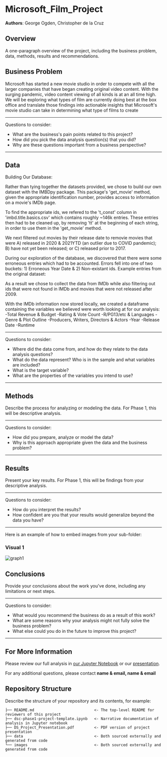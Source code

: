 # Microsoft_Film_Project

**Authors**: George Ogden, Christopher de la Cruz

## Overview

A one-paragraph overview of the project, including the business problem, data, methods, results and recommendations.

## Business Problem

Microsoft has started a new movie studio in order to compete with all the larger companies that have began creating original video content. With the surging pandemic, video content viewing of all kinds is at an all time high. We will be exploring what types of film are currently doing best at the box office and translate those findings into actionable insights that Microsoft's movie studio can take in determining what type of films to create

***
Questions to consider:
* What are the business's pain points related to this project?
* How did you pick the data analysis question(s) that you did?
* Why are these questions important from a business perspective?
***

## Data

Building Our Database:

Rather than tying together the datasets provided, we chose to build our own dataset with the IMBDpy package. This package's 'get_movie' method, given the appropriate identification number, provides access to information on a movie's IMDb page.

To find the appropriate ids, we refered to the 't_const' column in 'imbd.title.basics.csv' which contains roughly ~146k entries. These entries then had to be cleaned up, by removing 'tt' at the beginning of each string, in order to use them in the 'get_movie' method.

We next filtered out movies by their release date to removie movies that were A) released in 2020 & 2021YTD (an outlier due to COVID pandemic); B) have not yet been released; or C) released prior to 2017.

During our exploration of the database, we discovered that there were some erroneous entries which had to be accounted. Errors fell into one of two buckets: 1) Erroneous Year Date & 2) Non-existant ids. Example entries from the original dataset:

As a result we chose to collect the data from IMDb while also filtering out ids that were not found in IMDb and movies that were not released after 2009.

With the IMDb information now stored locally, we created a dataframe containing the variables we believed were worth looking at for our analysis:
-Total Revenue & Budget
-Rating & Vote Count
-R/PG13/etc & Languages
-Genre & Plot Outline
-Producers, Writers, Directors & Actors
-Year
-Release Date
-Runtime

***
Questions to consider:
* Where did the data come from, and how do they relate to the data analysis questions?
* What do the data represent? Who is in the sample and what variables are included?
* What is the target variable?
* What are the properties of the variables you intend to use?
***

## Methods

Describe the process for analyzing or modeling the data. For Phase 1, this will be descriptive analysis.

***
Questions to consider:
* How did you prepare, analyze or model the data?
* Why is this approach appropriate given the data and the business problem?
***

## Results

Present your key results. For Phase 1, this will be findings from your descriptive analysis.

***
Questions to consider:
* How do you interpret the results?
* How confident are you that your results would generalize beyond the data you have?
***

Here is an example of how to embed images from your sub-folder:

### Visual 1
![graph1](./images/viz1.png)

## Conclusions

Provide your conclusions about the work you've done, including any limitations or next steps.

***
Questions to consider:
* What would you recommend the business do as a result of this work?
* What are some reasons why your analysis might not fully solve the business problem?
* What else could you do in the future to improve this project?
***

## For More Information

Please review our full analysis in [our Jupyter Notebook](./dsc-phase1-project-template.ipynb) or our [presentation](./DS_Project_Presentation.pdf).

For any additional questions, please contact **name & email, name & email**

## Repository Structure

Describe the structure of your repository and its contents, for example:

```
├── README.md                           <- The top-level README for reviewers of this project
├── dsc-phase1-project-template.ipynb   <- Narrative documentation of analysis in Jupyter notebook
├── DS_Project_Presentation.pdf         <- PDF version of project presentation
├── data                                <- Both sourced externally and generated from code
└── images                              <- Both sourced externally and generated from code
```

